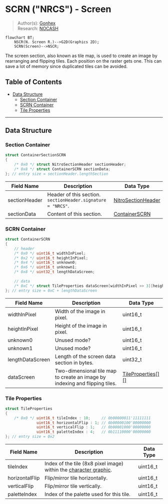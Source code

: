 # SCRN ("NRCS") - Screen
> Author(s): [Gonhex](https://github.com/Gonhex) <br />
> Research: [NOCASH](https://problemkaputt.de)

```mermaid
flowchart BT;
    NSCR(N. Screen R.)-->G2D(Graphics 2D);
    SCRN(Screen)-->NSCR;
```
The screen section, also known as tile map, is used to create an image by rearranging and flipping tiles. Each position on the raster gets one. This can save a lot of memory since duplicated tiles can be avoided.

## Table of Contents
* [Data Structure](#data-structure)
  * [Section Container](#section-container)
  * [SCRN Container](#scrn-container)
  * [Tile Properties](#tile-properties)

---
## Data Structure

### Section Container
```c
struct ContainerSectionSCRN
{
    /* 0x0 */ struct NitroSectionHeader sectionHeader;
    /* 0x8 */ struct ContainerSCRN sectionData;
}; // entry size = sectionHeader.lengthSection
```
| Field Name     | Description                                                                             | Data Type    |
|----------------|-----------------------------------------------------------------------------------------|--------------|
| sectionHeader  | Header of this section. `sectionHeader.signature = "NRCS"`.   | [NitroSectionHeader](../nitro_overview.md#nitro-section-header) |
| sectionData    | Content of this section.                                                                | [ContainerSCRN](#scrn-container) |

### SCRN Container
```c
struct ContainerSCRN
{
    // header
    /* 0x0 */ uint16_t widthInPixel;
    /* 0x2 */ uint16_t heightInPixel;
    /* 0x4 */ uint16_t unknown0;
    /* 0x6 */ uint16_t unknown1;
    /* 0x8 */ uint32_t lengthDataScreen;
    
    // data
    /* 0xC */ struct TileProperties dataScreen[widthInPixel >> 3][heightInPixel >> 3];
}; // entry size = 0xC + lengthDataScreen
```
| Field Name       | Description                                                                             | Data Type |
|------------------|-----------------------------------------------------------------------------------------|-----------|
| widthInPixel     | Width of the image in pixel.                                                            | uint16_t  |
| heightInPixel    | Height of the image in pixel.                                                           | uint16_t  |
| unknown0         | Unused mode?                                                                            | uint16_t  |
| unknown1         | Unused mode?                                                                            | uint16_t  |
| lengthDataScreen | Length of the screen data section in bytes.                                             | uint32_t  |
| dataScreen       | Two-dimensional tile map to create an image by indexing and flipping tiles.   | [TileProperties[][]](#tile-properties) |

### Tile Properties
```c
struct TileProperties
{
    /* 0x0 */ uint16_t tileIndex : 10;     // 0b00000011'11111111
              uint16_t horizontalFlip : 1; // 0b00000100'00000000
              uint16_t verticalFlip : 1;   // 0b00001000'00000000
              uint16_t paletteIndex : 4;   // 0b11110000'00000000
}; // entry size = 0x2
```
| Field Name     | Description                                                                             | Data Type |
|----------------|-----------------------------------------------------------------------------------------|-----------|
| tileIndex      | Index of the tile (8x8 pixel image) within the [character graphic](file_ncgr.md).       | uint16_t  |
| horizontalFlip | Flip/mirror tile horizontally.                                                          | uint16_t  |
| verticalFlip   | Flip/mirror tile vertically.                                                            | uint16_t  |
| paletteIndex   | Index of the palette used for this tile.                                                | uint16_t  |
